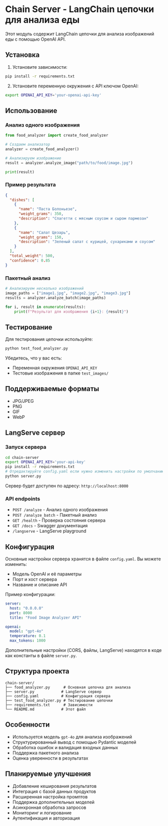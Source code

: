 # Chain Server - LangChain цепочки для анализа еды

Этот модуль содержит LangChain цепочки для анализа изображений еды с помощью OpenAI API.

## Установка

1. Установите зависимости:
```bash
pip install -r requirements.txt
```

2. Установите переменную окружения с API ключом OpenAI:
```bash
export OPENAI_API_KEY='your-openai-api-key'
```

## Использование

### Анализ одного изображения

```python
from food_analyzer import create_food_analyzer

# Создаем анализатор
analyzer = create_food_analyzer()

# Анализируем изображение
result = analyzer.analyze_image("path/to/food/image.jpg")

print(result)
```

### Пример результата

```json
{
  "dishes": [
    {
      "name": "Паста Болоньезе",
      "weight_grams": 350,
      "description": "Спагетти с мясным соусом и сыром пармезан"
    },
    {
      "name": "Салат Цезарь",
      "weight_grams": 150,
      "description": "Зеленый салат с курицей, сухариками и соусом"
    }
  ],
  "total_weight": 500,
  "confidence": 0.85
}
```

### Пакетный анализ

```python
# Анализируем несколько изображений
image_paths = ["image1.jpg", "image2.jpg", "image3.jpg"]
results = analyzer.analyze_batch(image_paths)

for i, result in enumerate(results):
    print(f"Результат для изображения {i+1}: {result}")
```

## Тестирование

Для тестирования цепочки используйте:

```bash
python test_food_analyzer.py
```

Убедитесь, что у вас есть:
- Переменная окружения `OPENAI_API_KEY`
- Тестовые изображения в папке `test_images/`

## Поддерживаемые форматы

- JPG/JPEG
- PNG
- GIF
- WebP

## LangServe сервер

### Запуск сервера

```bash
cd chain-server
export OPENAI_API_KEY='your-api-key'
pip install -r requirements.txt
# Отредактируйте config.yaml если нужно изменить настройки по умолчанию
python server.py
```

Сервер будет доступен по адресу: `http://localhost:8000`

### API endpoints

- `POST /analyze` - Анализ одного изображения
- `POST /analyze_batch` - Пакетный анализ
- `GET /health` - Проверка состояния сервера
- `GET /docs` - Swagger документация
- `/langserve` - LangServe playground

## Конфигурация

Основные настройки сервера хранятся в файле `config.yaml`. Вы можете изменить:

- Модель OpenAI и её параметры
- Порт и хост сервера
- Название и описание API

Пример конфигурации:
```yaml
server:
  host: "0.0.0.0"
  port: 8000
  title: "Food Image Analyzer API"

openai:
  model: "gpt-4o"
  temperature: 0.1
  max_tokens: 1000
```

Дополнительные настройки (CORS, файлы, LangServe) находятся в коде как константы в файле `server.py`.

## Структура проекта

```
chain-server/
├── food_analyzer.py      # Основная цепочка для анализа
├── server.py            # LangServe сервер
├── config.yaml          # Конфигурация сервера
├── test_food_analyzer.py # Тестирование цепочки
├── requirements.txt      # Зависимости
└── README.md            # Этот файл
```

## Особенности

- Используется модель `gpt-4o` для анализа изображений
- Структурированный вывод с помощью Pydantic моделей
- Обработка ошибок и валидация входных данных
- Поддержка пакетного анализа
- Оценка уверенности в результатах

## Планируемые улучшения

- Добавление кеширования результатов
- Интеграция с базой данных продуктов
- Расширенная настройка промптов
- Поддержка дополнительных моделей
- Асинхронная обработка запросов
- Мониторинг и логирование
- Аутентификация и авторизация